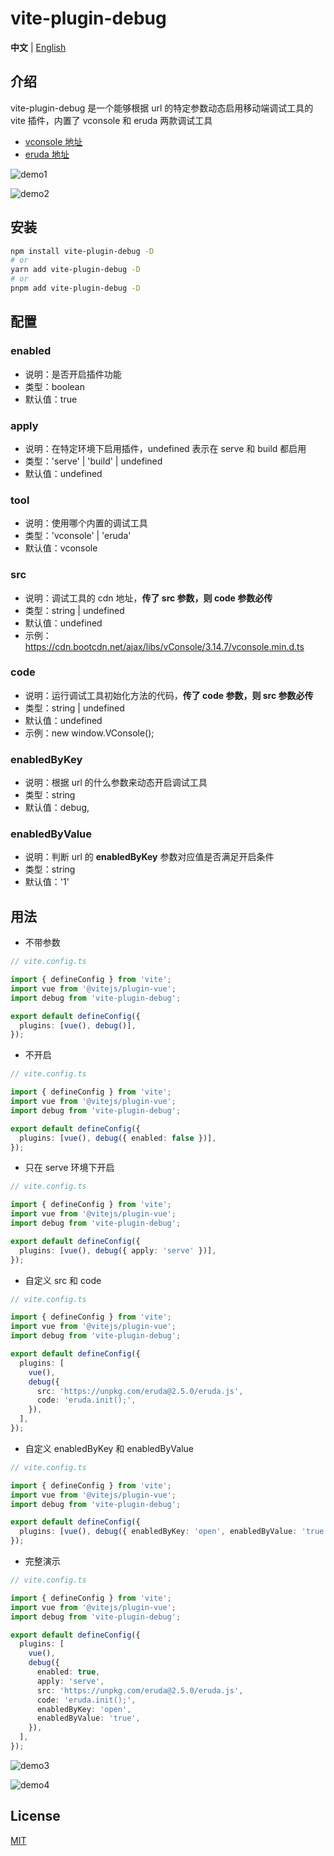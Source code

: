 # vite-plugin-debug

**中文** | [English](./README.md)

## 介绍

vite-plugin-debug 是一个能够根据 url 的特定参数动态启用移动端调试工具的 vite 插件，内置了 vconsole 和 eruda 两款调试工具

- [vconsole 地址](https://github.com/Tencent/vConsole)
- [eruda 地址](https://github.com/liriliri/eruda)

![demo1](https://photo.zastatic.com/images/cms/banner/20221116/9614313180637697.png)

![demo2](https://photo.zastatic.com/images/cms/banner/20221116/102229775584454018.png)

## 安装

```bash
npm install vite-plugin-debug -D
# or
yarn add vite-plugin-debug -D
# or
pnpm add vite-plugin-debug -D
```

## 配置

### enabled

- 说明：是否开启插件功能
- 类型：boolean
- 默认值：true

### apply

- 说明：在特定环境下启用插件，undefined 表示在 serve 和 build 都启用
- 类型：'serve' | 'build' | undefined
- 默认值：undefined

### tool

- 说明：使用哪个内置的调试工具
- 类型：'vconsole' | 'eruda'
- 默认值：vconsole

### src

- 说明：调试工具的 cdn 地址，**传了 src 参数，则 code 参数必传**
- 类型：string | undefined
- 默认值：undefined
- 示例：https://cdn.bootcdn.net/ajax/libs/vConsole/3.14.7/vconsole.min.d.ts

### code

- 说明：运行调试工具初始化方法的代码，**传了 code 参数，则 src 参数必传**
- 类型：string | undefined
- 默认值：undefined
- 示例：new window.VConsole();

### enabledByKey

- 说明：根据 url 的什么参数来动态开启调试工具
- 类型：string
- 默认值：debug,

### enabledByValue

- 说明：判断 url 的 **enabledByKey** 参数对应值是否满足开启条件
- 类型：string
- 默认值：'1'

## 用法

- 不带参数

```ts
// vite.config.ts

import { defineConfig } from 'vite';
import vue from '@vitejs/plugin-vue';
import debug from 'vite-plugin-debug';

export default defineConfig({
  plugins: [vue(), debug()],
});
```

- 不开启

```ts
// vite.config.ts

import { defineConfig } from 'vite';
import vue from '@vitejs/plugin-vue';
import debug from 'vite-plugin-debug';

export default defineConfig({
  plugins: [vue(), debug({ enabled: false })],
});
```

- 只在 serve 环境下开启

```ts
// vite.config.ts

import { defineConfig } from 'vite';
import vue from '@vitejs/plugin-vue';
import debug from 'vite-plugin-debug';

export default defineConfig({
  plugins: [vue(), debug({ apply: 'serve' })],
});
```

- 自定义 src 和 code

```ts
// vite.config.ts

import { defineConfig } from 'vite';
import vue from '@vitejs/plugin-vue';
import debug from 'vite-plugin-debug';

export default defineConfig({
  plugins: [
    vue(),
    debug({
      src: 'https://unpkg.com/eruda@2.5.0/eruda.js',
      code: 'eruda.init();',
    }),
  ],
});
```

- 自定义 enabledByKey 和 enabledByValue

```ts
// vite.config.ts

import { defineConfig } from 'vite';
import vue from '@vitejs/plugin-vue';
import debug from 'vite-plugin-debug';

export default defineConfig({
  plugins: [vue(), debug({ enabledByKey: 'open', enabledByValue: 'true' })],
});
```

- 完整演示

```ts
// vite.config.ts

import { defineConfig } from 'vite';
import vue from '@vitejs/plugin-vue';
import debug from 'vite-plugin-debug';

export default defineConfig({
  plugins: [
    vue(),
    debug({
      enabled: true,
      apply: 'serve',
      src: 'https://unpkg.com/eruda@2.5.0/eruda.js',
      code: 'eruda.init();',
      enabledByKey: 'open',
      enabledByValue: 'true',
    }),
  ],
});
```

![demo3](https://photo.zastatic.com/images/cms/banner/20221116/10469491998317490.png)

![demo4](https://photo.zastatic.com/images/cms/live/imitation/20221116/10974393864137853.png)

## License

[MIT](LICENSE)
